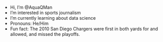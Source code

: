 - Hi, I’m @AquaQMan
- I’m interested in sports journalism
- I’m currently learning about data science
- Pronouns: He/Him
- Fun fact: The 2010 San Diego Chargers were first in both yards for and allowed, and missed the playoffs.

<!---
AquaQMan/AquaQMan is a ✨ special ✨ repository because its `README.md` (this file) appears on your GitHub profile.
You can click the Preview link to take a look at your changes.
--->
